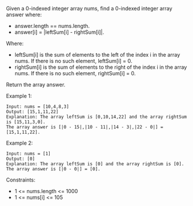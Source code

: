 Given a 0-indexed integer array nums, find a 0-indexed integer array answer where:

* answer.length == nums.length.
* answer[i] = |leftSum[i] - rightSum[i]|.

Where:

* leftSum[i] is the sum of elements to the left of the index i in the array nums. If there is no such element, leftSum[i] = 0.
* rightSum[i] is the sum of elements to the right of the index i in the array nums. If there is no such element, rightSum[i] = 0.

Return the array answer.

Example 1:
```
Input: nums = [10,4,8,3]
Output: [15,1,11,22]
Explanation: The array leftSum is [0,10,14,22] and the array rightSum is [15,11,3,0].
The array answer is [|0 - 15|,|10 - 11|,|14 - 3|,|22 - 0|] = [15,1,11,22].
```

Example 2:
```
Input: nums = [1]
Output: [0]
Explanation: The array leftSum is [0] and the array rightSum is [0].
The array answer is [|0 - 0|] = [0].
```

Constraints:
* 1 <= nums.length <= 1000
* 1 <= nums[i] <= 105